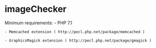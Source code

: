 # imageChecker
Minimum requirements:
	- PHP 7.1
	
	- Memcached extension ( http://pecl.php.net/package/memcached )
	
	- GraphicsMagick extension ( http://pecl.php.net/package/gmagick )
